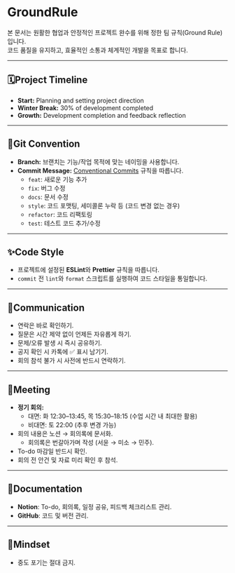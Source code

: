 # GroundRule

본 문서는 원활한 협업과 안정적인 프로젝트 완수를 위해 정한 팀 규칙(Ground Rule)입니다.  
코드 품질을 유지하고, 효율적인 소통과 체계적인 개발을 목표로 합니다. 

---

## 🗓️Project Timeline  

- **Start:** Planning and setting project direction  
- **Winter Break:** 30% of development completed  
- **Growth:** Development completion and feedback reflection

---

## 👾Git Convention

-   **Branch:** 브랜치는 기능/작업 목적에 맞는 네이밍을 사용합니다.
-   **Commit Message:** [Conventional Commits](https://www.conventionalcommits.org/ko/v1.0.0/) 규칙을 따릅니다.
    -   `feat`: 새로운 기능 추가
    -   `fix`: 버그 수정
    -   `docs`: 문서 수정
    -   `style`: 코드 포맷팅, 세미콜론 누락 등 (코드 변경 없는 경우)
    -   `refactor`: 코드 리팩토링
    -   `test`: 테스트 코드 추가/수정

---

## ✨Code Style

-   프로젝트에 설정된 **ESLint**와 **Prettier** 규칙을 따릅니다.
-   `commit` 전 `lint`와 `format` 스크립트를 실행하여 코드 스타일을 통일합니다.

---

## 💬Communication  

- 연락은 바로 확인하기.  
- 질문은 시간 제약 없이 언제든 자유롭게 하기.  
- 문제/오류 발생 시 즉시 공유하기.  
- 공지 확인 시 카톡에 ✅ 표시 남기기.  
- 회의 참석 불가 시 사전에 반드시 연락하기.  

---

## 👤Meeting  

- **정기 회의:**  
  - 대면: 화 12:30–13:45, 목 15:30–18:15 (수업 시간 내 최대한 활용)  
  - 비대면: 토 22:00 (추후 변경 가능)  
- 회의 내용은 노션 → 회의록에 문서화.  
  - 회의록은 번갈아가며 작성 (서윤 → 미소 → 민주).  
- To-do 마감일 반드시 확인.  
- 회의 전 안건 및 자료 미리 확인 후 참석.  

---

## 📄Documentation  

- **Notion**: To-do, 회의록, 일정 공유, 피드백 체크리스트 관리.  
- **GitHub**: 코드 및 버전 관리.  

---

## 💭Mindset  

- 중도 포기는 절대 금지.  
